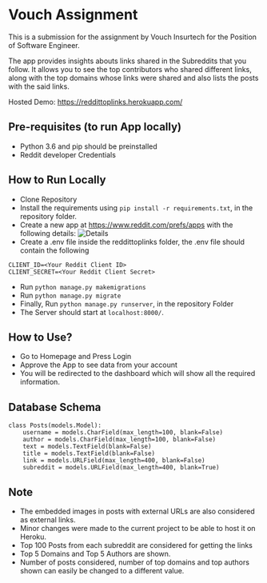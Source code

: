 # Vouch Assignment
This is a submission for the assignment by Vouch Insurtech for the Position of Software Engineer. 

The app provides insights abouts links shared in the Subreddits that you follow.
It allows you to see the top contributors who shared different links, along with the top domains whose links were shared and also lists the posts with the said links.

Hosted Demo: https://reddittoplinks.herokuapp.com/

## Pre-requisites (to run App locally)
- Python 3.6 and pip should be preinstalled
- Reddit developer Credentials

## How to Run Locally
- Clone Repository
- Install the requirements using ```pip install -r requirements.txt```, in the repository folder.
- Create a new app at https://www.reddit.com/prefs/apps with the following details:
![Details](https://i.imgur.com/Jn4DRKU.png)
- Create a .env file inside the reddittoplinks folder, the .env file should contain the following
```
CLIENT_ID=<Your Reddit Client ID>
CLIENT_SECRET=<Your Reddit Client Secret>
```
- Run ```python manage.py makemigrations```
- Run ```python manage.py migrate```
- Finally, Run ```python manage.py runserver```, in the repository Folder
- The Server should start at ```localhost:8000/```.

## How to Use?
- Go to Homepage and Press Login
- Approve the App to see data from your account
- You will be redirected to the dashboard which will show all the required information.

## Database Schema
```
class Posts(models.Model):
    username = models.CharField(max_length=100, blank=False)
    author = models.CharField(max_length=100, blank=False)
    text = models.TextField(blank=False)
    title = models.TextField(blank=False)
    link = models.URLField(max_length=400, blank=False)
    subreddit = models.URLField(max_length=400, blank=True)
```

## Note
- The embedded images in posts with external URLs are also considered as external links.
- Minor changes were made to the current project to be able to host it on Heroku.
- Top 100 Posts from each subreddit are considered for getting the links
- Top 5 Domains and Top 5 Authors are shown.
- Number of posts considered, number of top domains and top authors shown can easily be changed to a different value.
